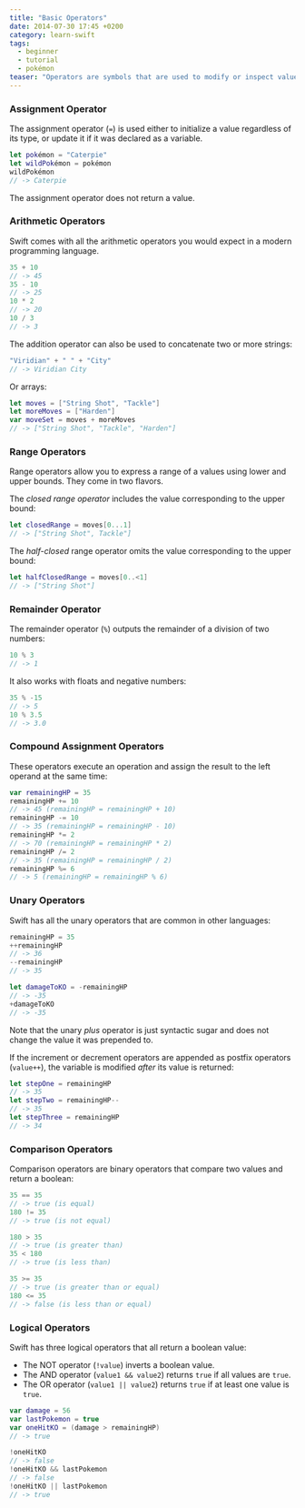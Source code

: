 ```yaml
---
title: "Basic Operators"
date: 2014-07-30 17:45 +0200
category: learn-swift
tags:
  - beginner
  - tutorial
  - pokémon
teaser: "Operators are symbols that are used to modify or inspect values. Let's backtrack a bit and have a look at some basic ones in Swift."
---
```


### Assignment Operator

The assignment operator (`=`) is used either to initialize a value regardless of its type, or update it if it was declared as a variable.

~~~swift
let pokémon = "Caterpie"
let wildPokémon = pokémon
wildPokémon
// -> Caterpie
~~~

The assignment operator does not return a value.

### Arithmetic Operators

Swift comes with all the arithmetic operators you would expect in a modern programming language.

~~~swift
35 + 10
// -> 45
35 - 10
// -> 25
10 * 2
// -> 20
10 / 3
// -> 3
~~~

The addition operator can also be used to concatenate two or more strings:

~~~swift
"Viridian" + " " + "City"
// -> Viridian City
~~~

Or arrays:

~~~swift
let moves = ["String Shot", "Tackle"]
let moreMoves = ["Harden"]
var moveSet = moves + moreMoves
// -> ["String Shot", "Tackle", "Harden"]
~~~

### Range Operators

Range operators allow you to express a range of a values using lower and upper bounds. They come in two flavors.

The *closed range operator* includes the value corresponding to the upper bound:

~~~swift
let closedRange = moves[0...1]
// -> ["String Shot", Tackle"]
~~~

The *half-closed* range operator omits the value corresponding to the upper bound:

~~~swift
let halfClosedRange = moves[0..<1]
// -> ["String Shot"]
~~~

### Remainder Operator

The remainder operator (`%`) outputs the remainder of a division of two numbers:

~~~swift
10 % 3
// -> 1
~~~

It also works with floats and negative numbers:

~~~swift
35 % -15
// -> 5
10 % 3.5
// -> 3.0
~~~

### Compound Assignment Operators

These operators execute an operation and assign the result to the left operand at the same time:

~~~swift
var remainingHP = 35
remainingHP += 10
// -> 45 (remainingHP = remainingHP + 10)
remainingHP -= 10
// -> 35 (remainingHP = remainingHP - 10)
remainingHP *= 2
// -> 70 (remainingHP = remainingHP * 2)
remainingHP /= 2
// -> 35 (remainingHP = remainingHP / 2)
remainingHP %= 6
// -> 5 (remainingHP = remainingHP % 6)
~~~

### Unary Operators

Swift has all the unary operators that are common in other languages:

~~~swift
remainingHP = 35
++remainingHP
// -> 36
--remainingHP
// -> 35

let damageToKO = -remainingHP
// -> -35
+damageToKO
// -> -35
~~~

Note that the unary *plus* operator is just syntactic sugar and does not change the value it was prepended to.

If the increment or decrement operators are appended as postfix operators (`value++`), the variable is modified *after* its value is returned:

~~~swift
let stepOne = remainingHP
// -> 35
let stepTwo = remainingHP--
// -> 35
let stepThree = remainingHP
// -> 34
~~~

### Comparison Operators

Comparison operators are binary operators that compare two values and return a boolean:

~~~swift
35 == 35
// -> true (is equal)
180 != 35
// -> true (is not equal)

180 > 35
// -> true (is greater than)
35 < 180
// -> true (is less than)

35 >= 35
// -> true (is greater than or equal)
180 <= 35
// -> false (is less than or equal)
~~~

### Logical Operators

Swift has three logical operators that all return a boolean value:

- The NOT operator (`!value`) inverts a boolean value.
- The AND operator (`value1 && value2`) returns `true` if all values are `true`.
- The OR operator (`value1 || value2`) returns `true` if at least one value is `true`.

~~~swift
var damage = 56
var lastPokemon = true
var oneHitKO = (damage > remainingHP)
// -> true

!oneHitKO
// -> false
!oneHitKO && lastPokemon
// -> false
!oneHitKO || lastPokemon
// -> true
~~~
